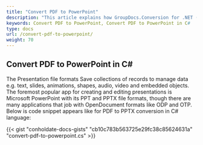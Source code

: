 ```yaml
---
title: "Convert PDF to PowerPoint"
description: "This article explains how GroupDocs.Conversion for .NET (which is a part of Conholdate.Total for .NET) converts PDF file into PowerPoint format."
keywords: Convert PDF to PowerPoint, Convert PDF to PowerPoint in C#
type: docs
url: /convert-pdf-to-powerpoint/
weight: 70
---
```


## Convert PDF to PowerPoint in C#

The Presentation file formats Save collections of records to manage data e.g. text, slides, animations, shapes, audio, video and embedded objects. The foremost popular app for creating and editing presentations is Microsoft PowerPoint with its PPT and PPTX file formats, though there are many applications that job with OpenDocument formats like ODP and OTP.
Below is code snippet appears like for PDF to PPTX conversion in C# language:


{{< gist "conholdate-docs-gists" "cb10c783b563725e29fc38c85624631a" "convert-pdf-to-powerpoint.cs" >}}











